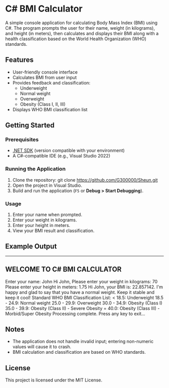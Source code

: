 # C# BMI Calculator

A simple console application for calculating Body Mass Index (BMI) using C#. The program prompts the user for their name, weight (in kilograms), and height (in meters), then calculates and displays their BMI along with a health classification based on the World Health Organization (WHO) standards.

## Features

- User-friendly console interface
- Calculates BMI from user input
- Provides feedback and classification:
  - Underweight
  - Normal weight
  - Overweight
  - Obesity (Class I, II, III)
- Displays WHO BMI classification list

## Getting Started

### Prerequisites

- [.NET SDK](https://dotnet.microsoft.com/download) (version compatible with your environment)
- A C#-compatible IDE (e.g., Visual Studio 2022)

### Running the Application

1. Clone the repository: git clone https://github.com/G300000/Sheun.git
2. Open the project in Visual Studio.
3. Build and run the application (`F5` or __Debug > Start Debugging__).

### Usage

1. Enter your name when prompted.
2. Enter your weight in kilograms.
3. Enter your height in meters.
4. View your BMI result and classification.

## Example Output

--------------------------------------
 WELCOME TO C# BMI CALCULATOR     
--------------------------------------
Enter your name: John Hi John, Please enter your weight in kilograms: 70 Please enter your height in meters: 1.75
Hi John, your BMI is: 22.857142. I'm happy and glad to say that you have a normal weight. Keep it stable and keep it cool!
Standard WHO BMI Classification List: < 18.5: Underweight 18.5 - 24.9: Normal weight 25.0 - 29.9: Overweight 30.0 - 34.9: Obesity (Class I) 35.0 - 39.9: Obesity (Class II) - Severe Obesity
= 40.0: Obesity (Class III) - Morbid/Super Obesity
Processing complete. Press any key to exit...

## Notes

- The application does not handle invalid input; entering non-numeric values will cause it to crash.
- BMI calculation and classification are based on WHO standards.

## License

This project is licensed under the MIT License.
